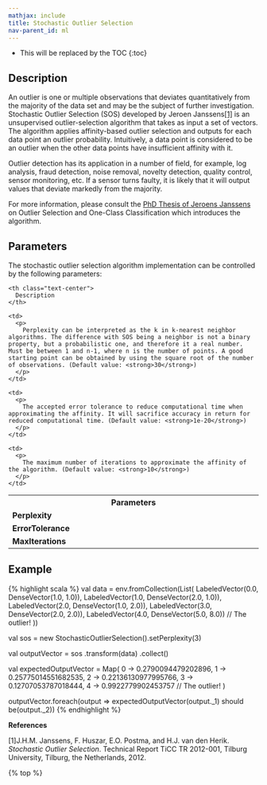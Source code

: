 ```yaml
---
mathjax: include
title: Stochastic Outlier Selection
nav-parent_id: ml
---
```

<!--
Licensed to the Apache Software Foundation (ASF) under one
or more contributor license agreements.  See the NOTICE file
distributed with this work for additional information
regarding copyright ownership.  The ASF licenses this file
to you under the Apache License, Version 2.0 (the
"License"); you may not use this file except in compliance
with the License.  You may obtain a copy of the License at

  http://www.apache.org/licenses/LICENSE-2.0

Unless required by applicable law or agreed to in writing,
software distributed under the License is distributed on an
"AS IS" BASIS, WITHOUT WARRANTIES OR CONDITIONS OF ANY
KIND, either express or implied.  See the License for the
specific language governing permissions and limitations
under the License.
-->

* This will be replaced by the TOC {:toc}

## Description

An outlier is one or multiple observations that deviates quantitatively from the majority of the data set and may be the subject of further investigation. Stochastic Outlier Selection (SOS) developed by Jeroen Janssens[[1]](#janssens) is an unsupervised outlier-selection algorithm that takes as input a set of vectors. The algorithm applies affinity-based outlier selection and outputs for each data point an outlier probability. Intuitively, a data point is considered to be an outlier when the other data points have insufficient affinity with it.

Outlier detection has its application in a number of field, for example, log analysis, fraud detection, noise removal, novelty detection, quality control, sensor monitoring, etc. If a sensor turns faulty, it is likely that it will output values that deviate markedly from the majority.

For more information, please consult the [PhD Thesis of Jeroens Janssens](https://github.com/jeroenjanssens/phd-thesis) on Outlier Selection and One-Class Classification which introduces the algorithm.

## Parameters

The stochastic outlier selection algorithm implementation can be controlled by the following parameters:

<table class="table table-bordered">
  <tr>
    <th class="text-left" style="width: 20%">
      Parameters
    </th>
    
    <th class="text-center">
      Description
    </th>
  </tr>
  
  <tr>
    <td>
      <strong>Perplexity</strong>
    </td>
    
    <td>
      <p>
        Perplexity can be interpreted as the k in k-nearest neighbor algorithms. The difference with SOS being a neighbor is not a binary property, but a probabilistic one, and therefore it a real number. Must be between 1 and n-1, where n is the number of points. A good starting point can be obtained by using the square root of the number of observations. (Default value: <strong>30</strong>)
      </p>
    </td>
  </tr>
  
  <tr>
    <td>
      <strong>ErrorTolerance</strong>
    </td>
    
    <td>
      <p>
        The accepted error tolerance to reduce computational time when approximating the affinity. It will sacrifice accuracy in return for reduced computational time. (Default value: <strong>1e-20</strong>)
      </p>
    </td>
  </tr>
  
  <tr>
    <td>
      <strong>MaxIterations</strong>
    </td>
    
    <td>
      <p>
        The maximum number of iterations to approximate the affinity of the algorithm. (Default value: <strong>10</strong>)
      </p>
    </td>
  </tr>
</table>

## Example

{% highlight scala %} val data = env.fromCollection(List( LabeledVector(0.0, DenseVector(1.0, 1.0)), LabeledVector(1.0, DenseVector(2.0, 1.0)), LabeledVector(2.0, DenseVector(1.0, 2.0)), LabeledVector(3.0, DenseVector(2.0, 2.0)), LabeledVector(4.0, DenseVector(5.0, 8.0)) // The outlier! ))

val sos = new StochasticOutlierSelection().setPerplexity(3)

val outputVector = sos .transform(data) .collect()

val expectedOutputVector = Map( 0 -> 0.2790094479202896, 1 -> 0.25775014551682535, 2 -> 0.22136130977995766, 3 -> 0.12707053787018444, 4 -> 0.9922779902453757 // The outlier! )

outputVector.foreach(output => expectedOutputVector(output._1) should be(output._2)) {% endhighlight %}

**References**

<a name="janssens"></a>[1]J.H.M. Janssens, F. Huszar, E.O. Postma, and H.J. van den Herik. *Stochastic Outlier Selection*. Technical Report TiCC TR 2012-001, Tilburg University, Tilburg, the Netherlands, 2012.

{% top %}